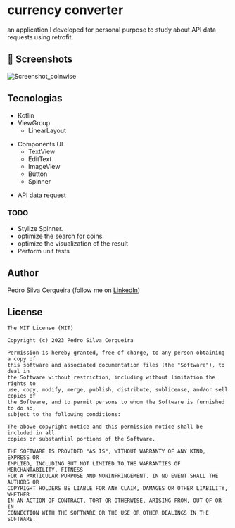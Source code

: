 # currency converter
an application I developed for personal purpose to study about API data requests using retrofit.


## :camera_flash: Screenshots
<!-- You can add more screenshots here if you like -->
![Screenshot_coinwise](https://github.com/pedrocerqueiras/Calculadora_IMC2/assets/123911001/8930228e-6ea3-4e6f-ba10-1c70d4e1e43e)

## Tecnologias
* Kotlin
* ViewGroup
    * LinearLayout
- Components UI
    - TextView
    - EditText
    - ImageView
    - Button
    - Spinner
* API data request

### TODO
- Stylize Spinner.
- optimize the search for coins.
- optimize the visualization of the result
- Perform unit tests

## Author
Pedro Silva Cerqueira (follow me on [LinkedIn](https://www.linkedin.com/in/pedrocerqueiras))

## License
```
The MIT License (MIT)

Copyright (c) 2023 Pedro Silva Cerqueira

Permission is hereby granted, free of charge, to any person obtaining a copy of
this software and associated documentation files (the "Software"), to deal in
the Software without restriction, including without limitation the rights to
use, copy, modify, merge, publish, distribute, sublicense, and/or sell copies of
the Software, and to permit persons to whom the Software is furnished to do so,
subject to the following conditions:

The above copyright notice and this permission notice shall be included in all
copies or substantial portions of the Software.

THE SOFTWARE IS PROVIDED "AS IS", WITHOUT WARRANTY OF ANY KIND, EXPRESS OR
IMPLIED, INCLUDING BUT NOT LIMITED TO THE WARRANTIES OF MERCHANTABILITY, FITNESS
FOR A PARTICULAR PURPOSE AND NONINFRINGEMENT. IN NO EVENT SHALL THE AUTHORS OR
COPYRIGHT HOLDERS BE LIABLE FOR ANY CLAIM, DAMAGES OR OTHER LIABILITY, WHETHER
IN AN ACTION OF CONTRACT, TORT OR OTHERWISE, ARISING FROM, OUT OF OR IN
CONNECTION WITH THE SOFTWARE OR THE USE OR OTHER DEALINGS IN THE SOFTWARE.
```
